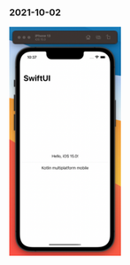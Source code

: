 ### 2021-10-02
<p>
<img src="https://raw.githubusercontent.com/keygenqt/kmm-GitHubViewer/gh-pages/data/ios_preview.png" width="40%"/>
</p>